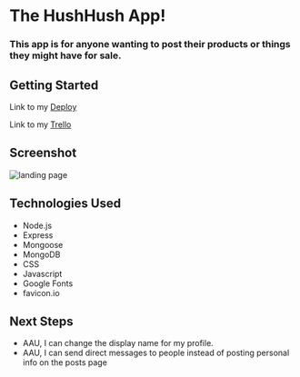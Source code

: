 # The HushHush App!
### This app is for anyone wanting to post their products or things they might have for sale.

## Getting Started

Link to my [Deploy](https://hushhush-app.herokuapp.com/)

Link to my [Trello](https://trello.com/b/911WCX53/lifestyle-app)

## Screenshot

![landing page](https://i.imgur.com/ScbK6gN.jpg)

## Technologies Used

- Node.js
- Express
- Mongoose
- MongoDB
- CSS
- Javascript
- Google Fonts
- favicon.io

## Next Steps

- AAU, I can change the display name for my profile.
- AAU, I can send direct messages to people instead of posting personal info on the posts page

